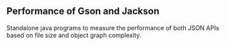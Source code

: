 ## Performance of Gson and Jackson

Standalone java programs to measure the performance of both JSON APIs based on file size and object graph complexity.
